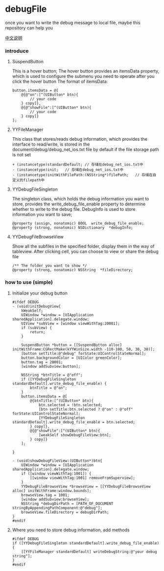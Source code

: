 # debugFile
once you want to write the debug message to local file, maybe this repository can help you

[中文说明](https://github.com/YYXuelangwang/debugFile/blob/master/README_ZH.md)

### introduce

1. SuspendButton

    This is a hover button; The hover button provides an itemsData property, which is used to configure the submenu you need to operate after you click the hover button
    The format of itemsData:
    ``` objc
    button.itemsData = @[
        @{@"on":[^(UIButton* btn){
            // your code
        } copy]},
        @{@"showFile":[^(UIButton* btn){
            // your code 
        } copy]}
    ];
    ```

2. YYFileManager

    This class that stores/reads debug information, which provides the interface to read/write, is stored in the document/debug/debug_net_ios.txt file by default if the file storage path is not set

    ``` objc
    + (instancetype)standardDefault; // 存储在debug_net_ios.txt中
    - (instancetype)init;   // 存储在debug_net_ios.txt中
    - (instancetype)initWithFilePath:(NSString*)filePath;   // 存储在自定义的filepath中
    ```

3. YYDebugFileSingleton

    The singleton class, which holds the debug information you want to store, provides the write_debug_file_enable property to determine whether to write to the debug file. DebugInfo is used to store information you want to save;

    ``` objc
    @property (assign, nonatomic) BOOL  write_debug_file_enable;
    @property (strong, nonatomic) NSDictionary  *debugInfo;
    ```

4. YYDebugFileBrowseView

    Show all the subfiles in the specified folder, display them in the way of tableview. After clicking cell, you can choose to view or share the debug file

    ``` objc
    /** The folder you want to show */
    @property (strong, nonatomic) NSString  *fileDirectory;
    ```
### how to use (simple)

1. Initialize your debug button
    ``` objc
    #ifdef DEBUG
    - (void)initDebugView{
        kWeakSelf;
        UIWindow *window = [UIApplication sharedApplication].delegate.window;
        UIView *subView = [window viewWithTag:20001];
        if (subView) {
            return;
        }

        SuspendButton *button = [[SuspendButton alloc] initWithFrame:CGRectMake(kYYWinSize.width -110-100, 50, 30, 30)];
        [button setTitle:@"debug" forState:UIControlStateNormal];
        button.backgroundColor = [UIColor greenColor];
        button.tag = 20001;
        [window addSubview:button];
        
        NSString *btnTitle = @"off";
        if ([YYDebugFileSingleton standardDefault].write_debug_file_enable) {
            btnTitle = @"on";
        }
        button.itemsData = @[
            @{btnTitle:[^(UIButton* btn){
                btn.selected = !btn.selected;
                [btn setTitle:btn.selected ? @"on" : @"off" forState:UIControlStateNormal];
                [YYDebugFileSingleton standardDefault].write_debug_file_enable = btn.selected;
            } copy]},
            @{@"showFile":[^(UIButton* btn){
                [weakSelf showDebugFileView:btn];
            } copy]}
        ];
        
    }

    - (void)showDebugFileView:(UIButton*)btn{
        UIWindow *window = [UIApplication sharedApplication].delegate.window;
        if ([window viewWithTag:1001]) {
            [[window viewWithTag:1001] removeFromSuperview];
        }
        YYDebugFileBrowseView *browseView = [[YYDebugFileBrowseView alloc] initWithFrame:window.bounds];
        browseView.tag = 1001;
        [window addSubview:browseView];
        NSString *debugDirPath = [PATH_OF_DOCUMENT stringByAppendingPathComponent:@"debug"];
        browseView.fileDirectory = debugDirPath;
    }
    #endif
    ```

2. Where you need to store debug information, add methods

    ``` objc
    #ifdef DEBUG
    if ([YYDebugFileSingleton standardDefault].write_debug_file_enable) {
        [[YYFileManager standardDefault] writeDebugString:@"your debug string"];
    }
    #endif
    ```
